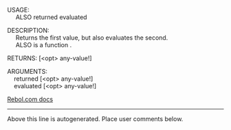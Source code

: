 USAGE:  
&nbsp;&nbsp;&nbsp;&nbsp;&nbsp;ALSO&nbsp;returned&nbsp;evaluated&nbsp;  
  
DESCRIPTION:  
&nbsp;&nbsp;&nbsp;&nbsp;&nbsp;Returns&nbsp;the&nbsp;first&nbsp;value,&nbsp;but&nbsp;also&nbsp;evaluates&nbsp;the&nbsp;second.  
&nbsp;&nbsp;&nbsp;&nbsp;&nbsp;ALSO&nbsp;is&nbsp;a&nbsp;function&nbsp;.  
  
RETURNS:&nbsp;[&lt;opt&gt;&nbsp;any-value!]  
  
ARGUMENTS:  
&nbsp;&nbsp;&nbsp;&nbsp;returned&nbsp;[&lt;opt&gt;&nbsp;any-value!]  
&nbsp;&nbsp;&nbsp;&nbsp;evaluated&nbsp;[&lt;opt&gt;&nbsp;any-value!]  

[Rebol.com docs](http://www.rebol.com/r3/docs/functions/also.html)
___
Above this line is autogenerated. Place user comments below.